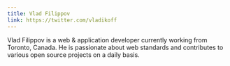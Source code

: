 ```yaml
---
title: Vlad Filippov
link: https://twitter.com/vladikoff
---
```


Vlad Filippov is a web & application developer currently working from Toronto, Canada. He is passionate about web standards and contributes to various open source projects on a daily basis.
